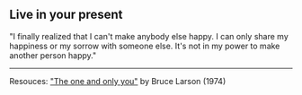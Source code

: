 ## Live in your present

"I finally realized that I can't make anybody else happy. I can only share my happiness or my sorrow with someone else. 
It's not in my power to make another person happy."

_____
Resouces: ["The one and only you"](https://openlibrary.org/works/OL4128254W/The_one_and_only_you) by Bruce Larson (1974)
